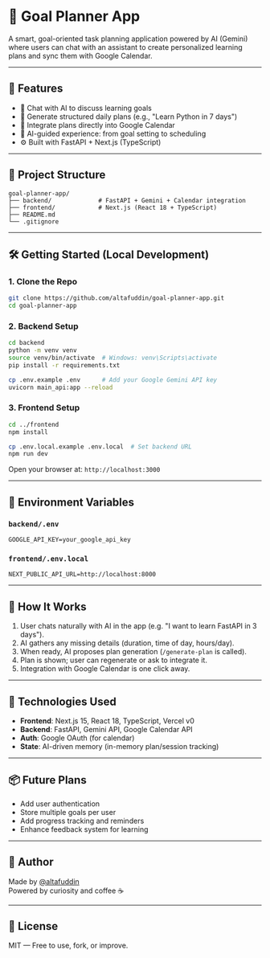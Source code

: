 
# 🎯 Goal Planner App

A smart, goal-oriented task planning application powered by AI (Gemini) where users can chat with an assistant to create personalized learning plans and sync them with Google Calendar.

---

## 🚀 Features

- 💬 Chat with AI to discuss learning goals
- 📅 Generate structured daily plans (e.g., "Learn Python in 7 days")
- 🔁 Integrate plans directly into Google Calendar
- 🧠 AI-guided experience: from goal setting to scheduling
- ⚙️ Built with FastAPI + Next.js (TypeScript)

---

## 📁 Project Structure

```
goal-planner-app/
├── backend/             # FastAPI + Gemini + Calendar integration
├── frontend/            # Next.js (React 18 + TypeScript)
├── README.md
└── .gitignore
```

---

## 🛠️ Getting Started (Local Development)

### 1. Clone the Repo

```bash
git clone https://github.com/altafuddin/goal-planner-app.git
cd goal-planner-app
```

### 2. Backend Setup

```bash
cd backend
python -m venv venv
source venv/bin/activate  # Windows: venv\Scripts\activate
pip install -r requirements.txt

cp .env.example .env      # Add your Google Gemini API key
uvicorn main_api:app --reload
```

### 3. Frontend Setup

```bash
cd ../frontend
npm install

cp .env.local.example .env.local  # Set backend URL
npm run dev
```

Open your browser at: `http://localhost:3000`

---

## 🔐 Environment Variables

### `backend/.env`

```env
GOOGLE_API_KEY=your_google_api_key
```

### `frontend/.env.local`

```env
NEXT_PUBLIC_API_URL=http://localhost:8000
```

---

## 🧠 How It Works

1. User chats naturally with AI in the app (e.g. "I want to learn FastAPI in 3 days").
2. AI gathers any missing details (duration, time of day, hours/day).
3. When ready, AI proposes plan generation (`/generate-plan` is called).
4. Plan is shown; user can regenerate or ask to integrate it.
5. Integration with Google Calendar is one click away.

---

## 🧪 Technologies Used

- **Frontend**: Next.js 15, React 18, TypeScript, Vercel v0
- **Backend**: FastAPI, Gemini API, Google Calendar API
- **Auth**: Google OAuth (for calendar)
- **State**: AI-driven memory (in-memory plan/session tracking)

---

## 📦 Future Plans

- Add user authentication
- Store multiple goals per user
- Add progress tracking and reminders
- Enhance feedback system for learning

---

## 👤 Author

Made by [@altafuddin](https://github.com/altafuddin)  
Powered by curiosity and coffee ☕

---

## 📄 License

MIT — Free to use, fork, or improve.
